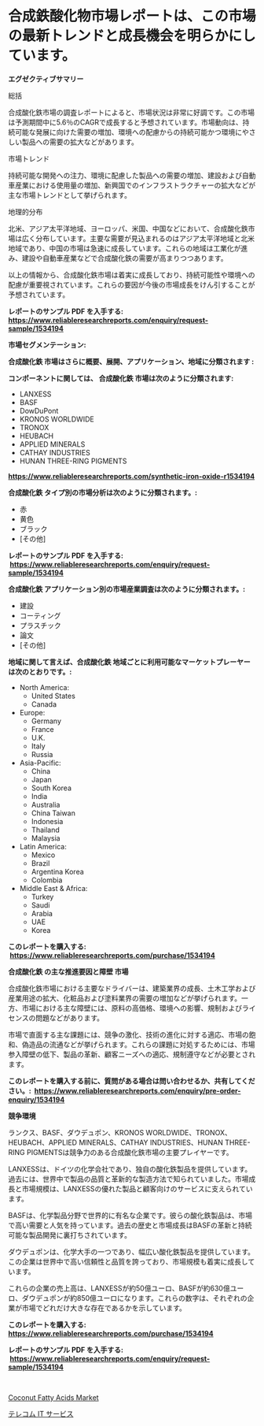 <p><h1>合成鉄酸化物市場レポートは、この市場の最新トレンドと成長機会を明らかにしています。</h1></p><p><strong>エグゼクティブサマリー</strong></p>
<p><p>総括</p><p>合成酸化鉄市場の調査レポートによると、市場状況は非常に好調です。この市場は予測期間中に5.6％のCAGRで成長すると予想されています。市場動向は、持続可能な発展に向けた需要の増加、環境への配慮からの持続可能かつ環境にやさしい製品への需要の拡大などがあります。</p><p>市場トレンド</p><p>持続可能な開発への注力、環境に配慮した製品への需要の増加、建設および自動車産業における使用量の増加、新興国でのインフラストラクチャーの拡大などが主な市場トレンドとして挙げられます。</p><p>地理的分布</p><p>北米、アジア太平洋地域、ヨーロッパ、米国、中国などにおいて、合成酸化鉄市場は広く分布しています。主要な需要が見込まれるのはアジア太平洋地域と北米地域であり、中国の市場は急速に成長しています。これらの地域は工業化が進み、建設や自動車産業などで合成酸化鉄の需要が高まりつつあります。</p><p>以上の情報から、合成酸化鉄市場は着実に成長しており、持続可能性や環境への配慮が重要視されています。これらの要因が今後の市場成長をけん引することが予想されています。</p></p>
<p><strong>レポートのサンプル PDF を入手する: <a href="https://www.reliableresearchreports.com/enquiry/request-sample/1534194">https://www.reliableresearchreports.com/enquiry/request-sample/1534194</a></strong></p>
<p><strong>市場セグメンテーション:</strong></p>
<p><strong> 合成酸化鉄 市場はさらに概要、展開、アプリケーション、地域に分類されます :</strong></p>
<p><strong>コンポーネントに関しては、 合成酸化鉄 市場は次のように分類されます: &nbsp;</strong></p>
<p><ul><li>LANXESS</li><li>BASF</li><li>DowDuPont</li><li>KRONOS WORLDWIDE</li><li>TRONOX</li><li>HEUBACH</li><li>APPLIED MINERALS</li><li>CATHAY INDUSTRIES</li><li>HUNAN THREE-RING PIGMENTS</li></ul></p>
<p><strong><a href="https://www.reliableresearchreports.com/synthetic-iron-oxide-r1534194">https://www.reliableresearchreports.com/synthetic-iron-oxide-r1534194</a></strong></p>
<p><strong> 合成酸化鉄 タイプ別の市場分析は次のように分類されます。:</strong></p>
<p><ul><li>赤</li><li>黄色</li><li>ブラック</li><li>[その他]</li></ul></p>
<p><strong>レポートのサンプル PDF を入手する: &nbsp;<a href="https://www.reliableresearchreports.com/enquiry/request-sample/1534194">https://www.reliableresearchreports.com/enquiry/request-sample/1534194</a></strong></p>
<p><strong> 合成酸化鉄 アプリケーション別の市場産業調査は次のように分類されます。:</strong></p>
<p><ul><li>建設</li><li>コーティング</li><li>プラスチック</li><li>論文</li><li>[その他]</li></ul></p>
<p><strong>地域に関して言えば、合成酸化鉄 地域ごとに利用可能なマーケットプレーヤーは次のとおりです。:</strong></p>
<p><ul>
    <li>
        North America:
        <ul>
            <li>United States</li>
            <li>Canada</li>
        </ul>
    </li>
    <li>
        Europe:
        <ul>
            <li>Germany</li>
            <li>France</li>
            <li>U.K.</li>
            <li>Italy</li>
            <li>Russia</li>
        </ul>
    </li>
    <li>
        Asia-Pacific:
        <ul>
            <li>China</li>
            <li>Japan</li>
            <li>South Korea</li>
            <li>India</li>
            <li>Australia</li>
            <li>China Taiwan</li>
            <li>Indonesia</li>
            <li>Thailand</li>
            <li>Malaysia</li>
        </ul>
    </li>
    <li>
        Latin America:
        <ul>
            <li>Mexico</li>
            <li>Brazil</li>
            <li>Argentina Korea</li>
            <li>Colombia</li>
        </ul>
    </li>
    <li>
        Middle East & Africa:
        <ul>
            <li>Turkey</li>
            <li>Saudi</li>
            <li>Arabia</li>
            <li>UAE</li>
            <li>Korea</li>
        </ul>
    </li>
    </ul></p>
<p><strong>このレポートを購入する: &nbsp;<a href="https://www.reliableresearchreports.com/purchase/1534194">https://www.reliableresearchreports.com/purchase/1534194</a></strong></p>
<p><strong>合成酸化鉄 の主な推進要因と障壁 市場</strong></p>
<p><p>合成酸化鉄市場における主要なドライバーは、建築業界の成長、土木工学および産業用途の拡大、化粧品および塗料業界の需要の増加などが挙げられます。一方、市場における主な障壁には、原料の高価格、環境への影響、規制およびライセンスの問題などがあります。</p><p>市場で直面する主な課題には、競争の激化、技術の進化に対する適応、市場の飽和、偽造品の流通などが挙げられます。これらの課題に対処するためには、市場参入障壁の低下、製品の革新、顧客ニーズへの適応、規制遵守などが必要とされます。</p></p>
<p><strong>このレポートを購入する前に、質問がある場合は問い合わせるか、共有してください。:&nbsp; <a href="https://www.reliableresearchreports.com/enquiry/pre-order-enquiry/1534194">https://www.reliableresearchreports.com/enquiry/pre-order-enquiry/1534194</a></strong></p>
<p><strong>競争環境</strong></p>
<p><p>ランクス、BASF、ダウデュポン、KRONOS WORLDWIDE、TRONOX、HEUBACH、APPLIED MINERALS、CATHAY INDUSTRIES、HUNAN THREE-RING PIGMENTSは競争力のある合成酸化鉄市場の主要プレイヤーです。</p><p>LANXESSは、ドイツの化学会社であり、独自の酸化鉄製品を提供しています。過去には、世界中で製品の品質と革新的な製造方法で知られていました。市場成長と市場規模は、LANXESSの優れた製品と顧客向けのサービスに支えられています。</p><p>BASFは、化学製品分野で世界的に有名な企業です。彼らの酸化鉄製品は、市場で高い需要と人気を持っています。過去の歴史と市場成長はBASFの革新と持続可能な製品開発に裏打ちされています。</p><p>ダウデュポンは、化学大手の一つであり、幅広い酸化鉄製品を提供しています。この企業は世界中で高い信頼性と品質を誇っており、市場規模も着実に成長しています。</p><p>これらの企業の売上高は、LANXESSが約50億ユーロ、BASFが約630億ユーロ、ダウデュポンが約850億ユーロになります。これらの数字は、それぞれの企業が市場でどれだけ大きな存在であるかを示しています。</p></p>
<p><strong>このレポートを購入する: &nbsp; <a href="https://www.reliableresearchreports.com/purchase/1534194">https://www.reliableresearchreports.com/purchase/1534194</a></strong></p>
<p><strong>レポートのサンプル PDF を入手する: &nbsp;<a href="https://www.reliableresearchreports.com/enquiry/request-sample/1534194">https://www.reliableresearchreports.com/enquiry/request-sample/1534194</a></strong><strong></strong></p>
<p>&nbsp;</p>
<p><p><a href="https://frill-swim-3cd.notion.site/Coconut-Fatty-Acids-Market-Size-Growth-and-Forecast-from-2024-2031-ef1cf2cf1add4dfda2c3f8f3552a99c2">Coconut Fatty Acids Market</a></p><p><a href="https://medium.com/@thomasbaker655/%E9%9B%BB%E6%B0%97%E9%80%9A%E4%BF%A1it%E3%82%B5%E3%83%BC%E3%83%93%E3%82%B9%E5%B8%82%E5%A0%B4%E3%81%AE%E8%A6%8F%E6%A8%A1-cagr-%E3%83%88%E3%83%AC%E3%83%B3%E3%83%892024%E5%B9%B4-2030%E5%B9%B4-9b092a0c134c">テレコム IT サービス</a></p></p>